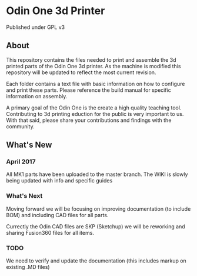 # Odin One 3d Printer

Published under GPL v3

## About

This repository contains the files needed to print and assemble the 3d printed parts of the Odin One 3d printer.  As the machine is modified this repository will be updated to reflect the most current revision.  

Each folder contains a text file with basic information on how to configure and print these parts.  Please reference the build manual for specific information on assembly.  

A primary goal of the Odin One is the create a high quality teaching tool.  Contributing to 3d printing eduction for the public is very important to us.  With that said, please share your contributions and findings with the community. 

## What's New
### April 2017

All MK1 parts have been uploaded to the master branch.
The WIKI is slowly being updated with info and specific guides

### What's Next

Moving forward we will be focusing on improving documentation (to include BOM) and including CAD files for all parts.

Currectly the Odin CAD files are SKP (Sketchup) we will be reworking and sharing Fusion360 files for all items.

### TODO

We need to verify and update the documentation (this includes markup on existing .MD files)







